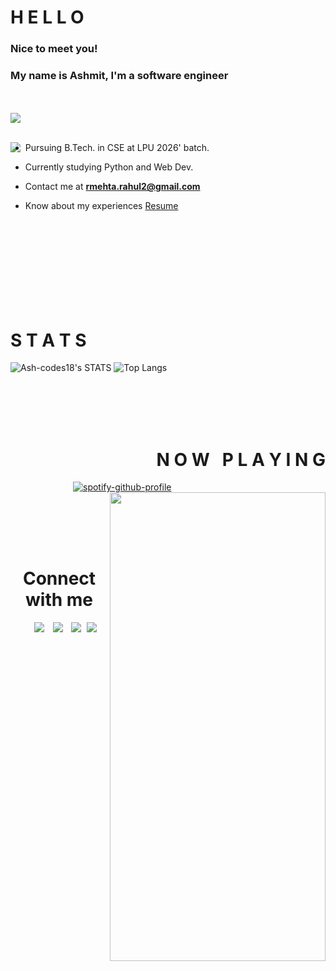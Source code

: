 <!--
**Ash-codes18/Ash-codes18** is a ✨ _special_ ✨ repository because its `README.md` (this file) appears on your GitHub profile.

Here are some ideas to get you started:

- 🔭 I’m currently working on ...
- 🌱 I’m currently learning ...
- 👯 I’m looking to collaborate on ...
- 🤔 I’m looking for help with ...
- 💬 Ask me about ...
- 📫 How to reach me: ...
- 😄 Pronouns: ...
- ⚡ Fun fact: ...
-->
<h1><strong>H E L L O</strong></h1>
<h3><strong>Nice to meet you!</strong></h3>

<h3>My name is Ashmit, I'm a software engineer</h3>
<br>
<br>
<img src="https://github.com/Ash-codes18/Ash-codes18-/blob/main/Images/image%207.png">
<br>
<br>
<!-- <img src="https://i.ibb.co/pyLNVkL/Romantic-Tag-for-Couples-Made-with-Poster-My-Wall.jpg" alt="Romantic-Tag-for-Couples-Made-with-Poster-My-Wall" border="0"> -->
<div>
<img align="left" height:75%; width:75; src="https://i.ibb.co/pyLNVkL/Romantic-Tag-for-Couples-Made-with-Poster-My-Wall.jpg">

 <p align="right">

- Pursuing B.Tech. in CSE at LPU 2026' batch.

- Currently studying Python and Web Dev.

- Contact me at  **rmehta.rahul2@gmail.com**

- Know about my experiences <a href="https://github.com/Ash-codes18/CV" target="blank">Resume</a></p>
</div>
<br><br>
<div>
<br><br><br><br><br><br>
<p><h1><strong>S T A T S</strong> </h1></p>
<div align="left">


<!-- <img align ="left" alt="Ash-codes18's Github Stats" src="https://github-readme-stats-8om1-ash-codes18.vercel.app/api?username=Ash-codes18&show_icons=true&hide_border=true"> -->
![Ash-codes18's STATS](https://github-readme-stats.vercel.app/api?username=Ash-codes18&show_icons=true&theme=radical)
	![Top Langs](https://github-readme-stats.vercel.app/api/top-langs/?username=Ash-codes18&theme=radical)
	
</div>

<br> <br><br><br>
<p ><h1 align="right"><strong>N O W &nbsp; P L A Y I N G</h1></strong></p>
<p align="left" >
<div style="margin-left: 100px;">

[![spotify-github-profile](https://spotify-github-profile.vercel.app/api/view?uid=qgud5fpnqqswx4pfad4e032i7&cover_image=true&theme=default&show_offline=false&background_color=121212)](https://github.com/kittinan/spotify-github-profile)
<img src="https://github.com/Ash-codes18/Ash-codes18-/blob/main/Images/2013HeadphonesPA-15924333100713-1.jpg" align="right" width="345" height="750">
</div>
<br> <br><br><br>
<h1 align="center"><strong> Connect with me </h1></strong>

<p align="center">

<div align="center"  class="icons-social" style="margin-left: 10px;">
 <a style="margin-left: 10px;"  target="_blank" href="https://www.linkedin.com/in/sayan-roy-b138b9199/">
			<img src="https://img.icons8.com/doodle/40/000000/linkedin--v2.png"></a>
        <a style="margin-left: 10px;" target="_blank" href="https://github.com/Ash-codes18">
		<img src="https://img.icons8.com/doodle/40/000000/github--v1.png"></a>
        <a style="margin-left: 10px;" target="_blank" href="https://www.instagram.com/mehta.ashmit">
			<img src="https://img.icons8.com/doodle/40/000000/instagram-new--v2.png"></a>
		<a style="margin-left: 5px;" target="_blank" href="">
					<img src="https://img.icons8.com/plasticine/0.5x/resume.png" ></a>
      </div>

</p>
